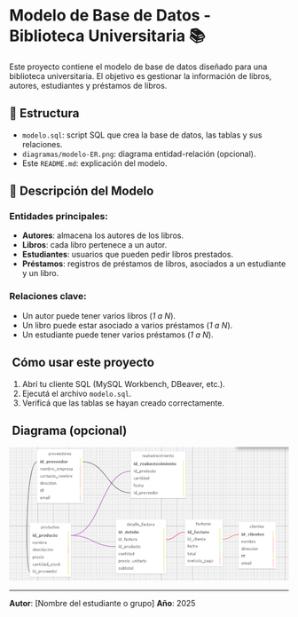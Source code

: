 # Modelo de Base de Datos - Biblioteca Universitaria 📚
Este proyecto contiene el modelo de base de datos diseñado
para una biblioteca universitaria. El objetivo es gestionar
la información de libros, autores, estudiantes y préstamos de
libros.
## 📂 Estructura
- `modelo.sql`: script SQL que crea la base de datos, las
tablas y sus relaciones.
- `diagramas/modelo-ER.png`: diagrama entidad-relación
(opcional).
- Este `README.md`: explicación del modelo.
## 🧱 Descripción del Modelo
### Entidades principales:
- **Autores**: almacena los autores de los libros.
- **Libros**: cada libro pertenece a un autor.
- **Estudiantes**: usuarios que pueden pedir libros
prestados.
- **Préstamos**: registros de préstamos de libros, asociados
a un estudiante y un libro.
### Relaciones clave:
- Un autor puede tener varios libros (*1 a N*).
- Un libro puede estar asociado a varios préstamos (*1 a N*).
- Un estudiante puede tener varios préstamos (*1 a N*).
## ️ Cómo usar este proyecto
1. Abrí tu cliente SQL (MySQL Workbench, DBeaver, etc.).
2. Ejecutá el archivo `modelo.sql`.
3. Verificá que las tablas se hayan creado correctamente.
   
## ️ Diagrama (opcional)
![Diagrama ER](diagramas/modelo-ER.png)

---

**Autor**: [Nombre del estudiante o grupo]
**Año**: 2025
